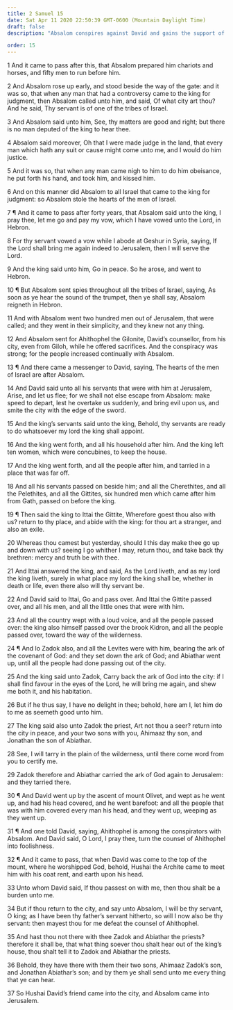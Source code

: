 ```yaml
---
title: 2 Samuel 15
date: Sat Apr 11 2020 22:50:39 GMT-0600 (Mountain Daylight Time)
draft: false
description: "Absalom conspires against David and gains the support of the people—David flees, and Absalom enters Jerusalem."

order: 15
---
```

    
1 And it came to pass after this, that Absalom prepared him chariots and horses, and fifty men to run before him.

2 And Absalom rose up early, and stood beside the way of the gate: and it was so, that when any man that had a controversy came to the king for judgment, then Absalom called unto him, and said, Of what city art thou? And he said, Thy servant is of one of the tribes of Israel.

3 And Absalom said unto him, See, thy matters are good and right; but there is no man deputed of the king to hear thee.

4 Absalom said moreover, Oh that I were made judge in the land, that every man which hath any suit or cause might come unto me, and I would do him justice.

5 And it was so, that when any man came nigh to him to do him obeisance, he put forth his hand, and took him, and kissed him.

6 And on this manner did Absalom to all Israel that came to the king for judgment: so Absalom stole the hearts of the men of Israel.

7 ¶ And it came to pass after forty years, that Absalom said unto the king, I pray thee, let me go and pay my vow, which I have vowed unto the Lord, in Hebron.

8 For thy servant vowed a vow while I abode at Geshur in Syria, saying, If the Lord shall bring me again indeed to Jerusalem, then I will serve the Lord.

9 And the king said unto him, Go in peace. So he arose, and went to Hebron.

10 ¶ But Absalom sent spies throughout all the tribes of Israel, saying, As soon as ye hear the sound of the trumpet, then ye shall say, Absalom reigneth in Hebron.

11 And with Absalom went two hundred men out of Jerusalem, that were called; and they went in their simplicity, and they knew not any thing.

12 And Absalom sent for Ahithophel the Gilonite, David’s counsellor, from his city, even from Giloh, while he offered sacrifices. And the conspiracy was strong; for the people increased continually with Absalom.

13 ¶ And there came a messenger to David, saying, The hearts of the men of Israel are after Absalom.

14 And David said unto all his servants that were with him at Jerusalem, Arise, and let us flee; for we shall not else escape from Absalom: make speed to depart, lest he overtake us suddenly, and bring evil upon us, and smite the city with the edge of the sword.

15 And the king’s servants said unto the king, Behold, thy servants are ready to do whatsoever my lord the king shall appoint.

16 And the king went forth, and all his household after him. And the king left ten women, which were concubines, to keep the house.

17 And the king went forth, and all the people after him, and tarried in a place that was far off.

18 And all his servants passed on beside him; and all the Cherethites, and all the Pelethites, and all the Gittites, six hundred men which came after him from Gath, passed on before the king.

19 ¶ Then said the king to Ittai the Gittite, Wherefore goest thou also with us? return to thy place, and abide with the king: for thou art a stranger, and also an exile.

20 Whereas thou camest but yesterday, should I this day make thee go up and down with us? seeing I go whither I may, return thou, and take back thy brethren: mercy and truth be with thee.

21 And Ittai answered the king, and said, As the Lord liveth, and as my lord the king liveth, surely in what place my lord the king shall be, whether in death or life, even there also will thy servant be.

22 And David said to Ittai, Go and pass over. And Ittai the Gittite passed over, and all his men, and all the little ones that were with him.

23 And all the country wept with a loud voice, and all the people passed over: the king also himself passed over the brook Kidron, and all the people passed over, toward the way of the wilderness.

24 ¶ And lo Zadok also, and all the Levites were with him, bearing the ark of the covenant of God: and they set down the ark of God; and Abiathar went up, until all the people had done passing out of the city.

25 And the king said unto Zadok, Carry back the ark of God into the city: if I shall find favour in the eyes of the Lord, he will bring me again, and shew me both it, and his habitation.

26 But if he thus say, I have no delight in thee; behold, here am I, let him do to me as seemeth good unto him.

27 The king said also unto Zadok the priest, Art not thou a seer? return into the city in peace, and your two sons with you, Ahimaaz thy son, and Jonathan the son of Abiathar.

28 See, I will tarry in the plain of the wilderness, until there come word from you to certify me.

29 Zadok therefore and Abiathar carried the ark of God again to Jerusalem: and they tarried there.

30 ¶ And David went up by the ascent of mount Olivet, and wept as he went up, and had his head covered, and he went barefoot: and all the people that was with him covered every man his head, and they went up, weeping as they went up.

31 ¶ And one told David, saying, Ahithophel is among the conspirators with Absalom. And David said, O Lord, I pray thee, turn the counsel of Ahithophel into foolishness.

32 ¶ And it came to pass, that when David was come to the top of the mount, where he worshipped God, behold, Hushai the Archite came to meet him with his coat rent, and earth upon his head.

33 Unto whom David said, If thou passest on with me, then thou shalt be a burden unto me.

34 But if thou return to the city, and say unto Absalom, I will be thy servant, O king; as I have been thy father’s servant hitherto, so will I now also be thy servant: then mayest thou for me defeat the counsel of Ahithophel.

35 And hast thou not there with thee Zadok and Abiathar the priests? therefore it shall be, that what thing soever thou shalt hear out of the king’s house, thou shalt tell it to Zadok and Abiathar the priests.

36 Behold, they have there with them their two sons, Ahimaaz Zadok’s son, and Jonathan Abiathar’s son; and by them ye shall send unto me every thing that ye can hear.

37 So Hushai David’s friend came into the city, and Absalom came into Jerusalem.
